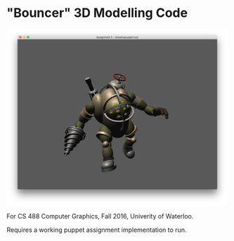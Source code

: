 # "Bouncer" 3D Modelling Code

![Bouncer](https://raw.githubusercontent.com/nfrasser/bouncer/master/screenshot.png)

For CS 488 Computer Graphics, Fall 2016, Univerity of Waterloo.

Requires a working puppet assignment implementation to run.
